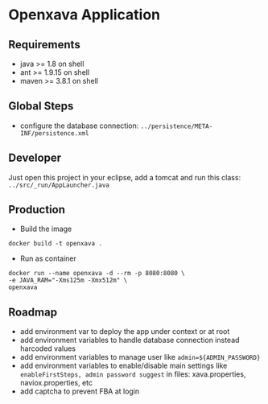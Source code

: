 # Openxava Application

## Requirements

- java >= 1.8 on shell
- ant >= 1.9.15 on shell
- maven >= 3.8.1 on shell

## Global Steps

- configure the database connection: `../persistence/META-INF/persistence.xml`

## Developer

Just open this project in your eclipse, add a tomcat and run this class: `../src/_run/AppLauncher.java`

## Production

- Build the image
```
docker build -t openxava .
```

- Run as container

```
docker run --name openxava -d --rm -p 8080:8080 \
-e JAVA_RAM="-Xms125m -Xmx512m" \
openxava
```

## Roadmap

- add environment var to deploy the app under context or at root
- add environment variables to handle database connection instead harcoded values
- add environment variables to manage user like `admin=${ADMIN_PASSWORD}`
- add environment variables to enable/disable main settings like `enableFirstSteps, admin password suggest`  in files: xava.properties, naviox.properties, etc
- add captcha to prevent FBA at login
